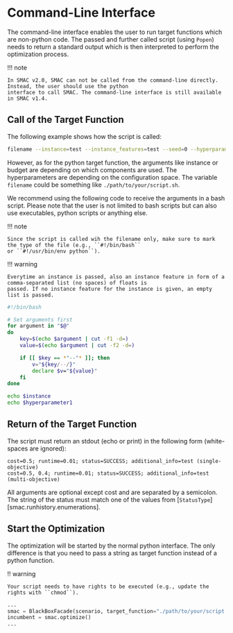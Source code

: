# Command-Line Interface

The command-line interface enables the user to run target functions which are non-python code. 
The passed and further called script (using `Popen`) needs to return a standard output which is then interpreted 
to perform the optimization process. 

!!! note

    In SMAC v2.0, SMAC can not be called from the command-line directly. Instead, the user should use the python 
    interface to call SMAC. The command-line interface is still available in SMAC v1.4.



## Call of the Target Function


The following example shows how the script is called:

```bash
filename --instance=test --instance_features=test --seed=0 --hyperparameter1=5323
```

However, as for the python target function, the arguments like instance or budget are depending on which
components are used. The hyperparameters are depending on the configuration space. The variable ``filename`` could be 
something like ``./path/to/your/script.sh``.

We recommend using the following code to receive the arguments in a bash script. Please note that the user is not limited
to bash scripts but can also use executables, python scripts or anything else.

!!! note

    Since the script is called wih the filename only, make sure to mark the type of the file (e.g., ``#!/bin/bash`` 
    or ``#!/usr/bin/env python``).

!!! warning

    Everytime an instance is passed, also an instance feature in form of a comma-separated list (no spaces) of floats is
    passed. If no instance feature for the instance is given, an empty list is passed.


```bash
#!/bin/bash

# Set arguments first
for argument in "$@"
do
    key=$(echo $argument | cut -f1 -d=)
    value=$(echo $argument | cut -f2 -d=)   

    if [[ $key == *"--"* ]]; then
        v="${key/--/}"
        declare $v="${value}" 
    fi
done

echo $instance
echo $hyperparameter1
```


## Return of the Target Function

The script must return an stdout (echo or print) in the following form (white-spaces are ignored):

```
cost=0.5; runtime=0.01; status=SUCCESS; additional_info=test (single-objective)
cost=0.5, 0.4; runtime=0.01; status=SUCCESS; additional_info=test (multi-objective)
```

All arguments are optional except cost and are separated by a semicolon. The string of the status must match
one of the values from [`StatusType`][smac.runhistory.enumerations].


## Start the Optimization

The optimization will be started by the normal python interface. The only difference is that you need to pass
a string as target function instead of a python function.

!! warning

    Your script needs to have rights to be executed (e.g., update the rights with ``chmod``).

```python
...
smac = BlackBoxFacade(scenario, target_function="./path/to/your/script.sh")
incumbent = smac.optimize()
...
```
